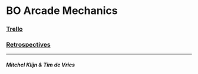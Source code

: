 # BO Arcade Mechanics

### [Trello](https://trello.com/b/QaBcFMzg/info-arcade-mechanics)
### [Retrospectives](/Documents/Retrospectives.pdf)

---

##### Mitchel Klijn & Tim de Vries